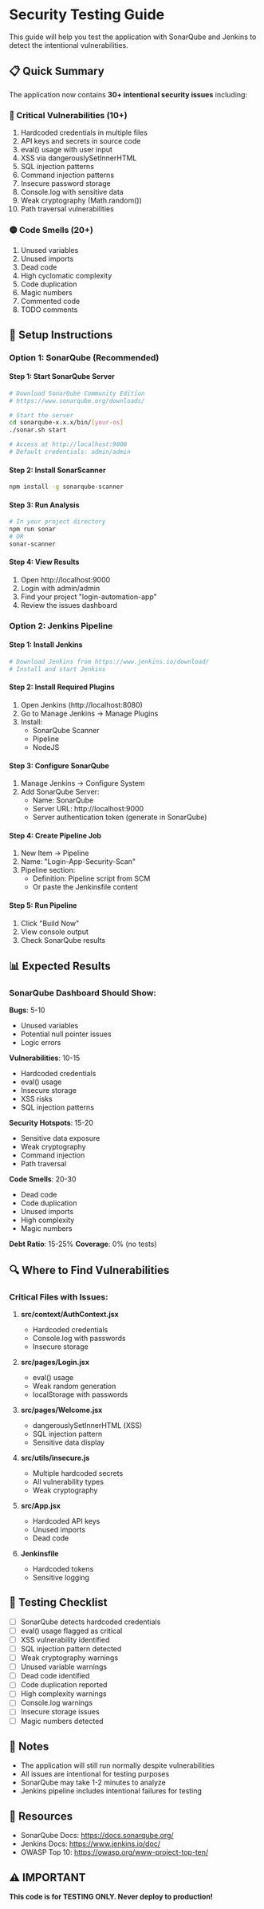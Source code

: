 # Security Testing Guide

This guide will help you test the application with SonarQube and Jenkins to detect the intentional vulnerabilities.

## 📋 Quick Summary

The application now contains **30+ intentional security issues** including:

### 🔴 Critical Vulnerabilities (10+)
1. Hardcoded credentials in multiple files
2. API keys and secrets in source code
3. eval() usage with user input
4. XSS via dangerouslySetInnerHTML
5. SQL injection patterns
6. Command injection patterns
7. Insecure password storage
8. Console.log with sensitive data
9. Weak cryptography (Math.random())
10. Path traversal vulnerabilities

### 🟡 Code Smells (20+)
1. Unused variables
2. Unused imports
3. Dead code
4. High cyclomatic complexity
5. Code duplication
6. Magic numbers
7. Commented code
8. TODO comments

## 🔧 Setup Instructions

### Option 1: SonarQube (Recommended)

#### Step 1: Start SonarQube Server
```bash
# Download SonarQube Community Edition
# https://www.sonarqube.org/downloads/

# Start the server
cd sonarqube-x.x.x/bin/[your-os]
./sonar.sh start

# Access at http://localhost:9000
# Default credentials: admin/admin
```

#### Step 2: Install SonarScanner
```bash
npm install -g sonarqube-scanner
```

#### Step 3: Run Analysis
```bash
# In your project directory
npm run sonar
# OR
sonar-scanner
```

#### Step 4: View Results
1. Open http://localhost:9000
2. Login with admin/admin
3. Find your project "login-automation-app"
4. Review the issues dashboard

### Option 2: Jenkins Pipeline

#### Step 1: Install Jenkins
```bash
# Download Jenkins from https://www.jenkins.io/download/
# Install and start Jenkins
```

#### Step 2: Install Required Plugins
1. Open Jenkins (http://localhost:8080)
2. Go to Manage Jenkins → Manage Plugins
3. Install:
   - SonarQube Scanner
   - Pipeline
   - NodeJS

#### Step 3: Configure SonarQube
1. Manage Jenkins → Configure System
2. Add SonarQube Server:
   - Name: SonarQube
   - Server URL: http://localhost:9000
   - Server authentication token (generate in SonarQube)

#### Step 4: Create Pipeline Job
1. New Item → Pipeline
2. Name: "Login-App-Security-Scan"
3. Pipeline section:
   - Definition: Pipeline script from SCM
   - Or paste the Jenkinsfile content

#### Step 5: Run Pipeline
1. Click "Build Now"
2. View console output
3. Check SonarQube results

## 📊 Expected Results

### SonarQube Dashboard Should Show:

**Bugs**: 5-10
- Unused variables
- Potential null pointer issues
- Logic errors

**Vulnerabilities**: 10-15
- Hardcoded credentials
- eval() usage
- Insecure storage
- XSS risks
- SQL injection patterns

**Security Hotspots**: 15-20
- Sensitive data exposure
- Weak cryptography
- Command injection
- Path traversal

**Code Smells**: 20-30
- Dead code
- Code duplication
- Unused imports
- High complexity
- Magic numbers

**Debt Ratio**: 15-25%
**Coverage**: 0% (no tests)

## 🔍 Where to Find Vulnerabilities

### Critical Files with Issues:

1. **src/context/AuthContext.jsx**
   - Hardcoded credentials
   - Console.log with passwords
   - Insecure storage

2. **src/pages/Login.jsx**
   - eval() usage
   - Weak random generation
   - localStorage with passwords

3. **src/pages/Welcome.jsx**
   - dangerouslySetInnerHTML (XSS)
   - SQL injection pattern
   - Sensitive data display

4. **src/utils/insecure.js**
   - Multiple hardcoded secrets
   - All vulnerability types
   - Weak cryptography

5. **src/App.jsx**
   - Hardcoded API keys
   - Unused imports
   - Dead code

6. **Jenkinsfile**
   - Hardcoded tokens
   - Sensitive logging

## 🎯 Testing Checklist

- [ ] SonarQube detects hardcoded credentials
- [ ] eval() usage flagged as critical
- [ ] XSS vulnerability identified
- [ ] SQL injection pattern detected
- [ ] Weak cryptography warnings
- [ ] Unused variable warnings
- [ ] Dead code identified
- [ ] Code duplication reported
- [ ] High complexity warnings
- [ ] Console.log warnings
- [ ] Insecure storage issues
- [ ] Magic numbers detected

## 📝 Notes

- The application will still run normally despite vulnerabilities
- All issues are intentional for testing purposes
- SonarQube may take 1-2 minutes to analyze
- Jenkins pipeline includes intentional failures for testing

## 🔗 Resources

- SonarQube Docs: https://docs.sonarqube.org/
- Jenkins Docs: https://www.jenkins.io/doc/
- OWASP Top 10: https://owasp.org/www-project-top-ten/

## ⚠️ IMPORTANT

**This code is for TESTING ONLY. Never deploy to production!**

